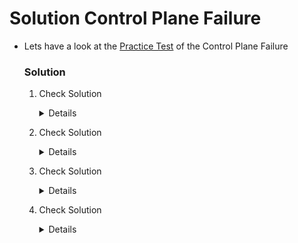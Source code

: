 # Solution Control Plane Failure

  - Lets have a look at the [Practice Test](https://kodekloud.com/topic/practice-test-control-plane-failure/) of the Control Plane Failure

    ### Solution

    1. Check Solution 

       <details>

        ```
        kubectl get pods -n kube-system
        ```

        ```
        sed -i 's/kube-schedulerrrr/kube-scheduler/g' /etc/kubernetes/manifests/kube-scheduler.yaml
        ```
       </details>

    2. Check Solution

       <details>

        ```
        kubectl scale deploy app --replicas=2
        ```
       </details>

    3. Check Solution

       <details>

        ```
        sed -i 's/controller-manager-XXXX.conf/controller-manager.conf/' /etc/kubernetes/manifests/kube-controller-manager.yaml
        ```
       </details>

    4. Check Solution

       <details>

        ```
        sed -i 's/WRONG-PKI-DIRECTORY/pki/' /etc/kubernetes/manifests/kube-controller-manager.yaml
        ```
       </details>




       